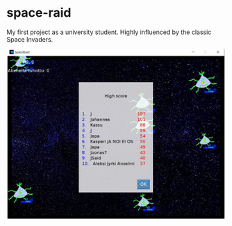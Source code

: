 # space-raid
My first project as a university student. Highly influenced by the classic Space Invaders.
<p align="center">
  <img src="asd.JPG" width="500" title="hover text">
</p>
